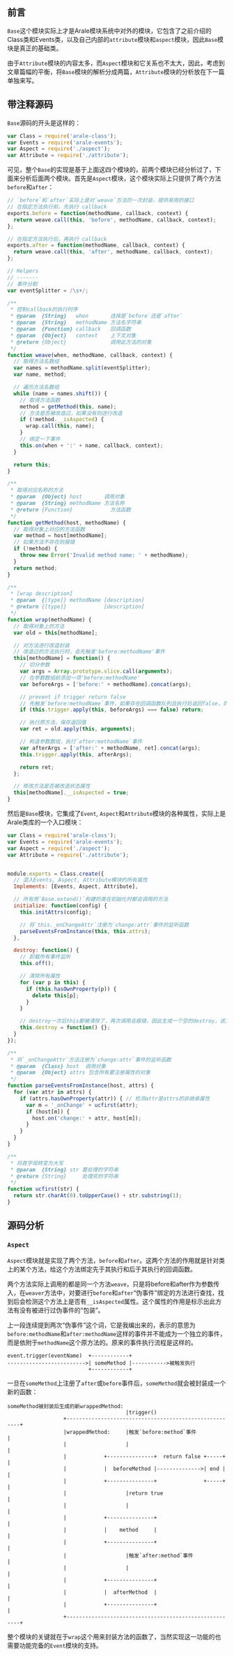 ## 前言
`Base`这个模块实际上才是Arale模块系统中对外的模块，它包含了之前介绍的Class类和Events类，以及自己内部的`attribute`模块和`aspect`模块，因此`Base`模块是真正的基础类。

由于`Attribute`模块的内容太多，而`Aspect`模块和它关系也不太大，因此，考虑到文章篇幅的平衡，将`Base`模块的解析分成两篇，`Attribute`模块的分析放在下一篇单独来写。

## 带注释源码
`Base`源码的开头是这样的：
``` javascript
var Class = require('arale-class');
var Events = require('arale-events');
var Aspect = require('./aspect');
var Attribute = require('./attribute');
```
可见，整个`Base`的实现是基于上面这四个模块的，前两个模块已经分析过了，下面来分析后面两个模块。首先是`Aspect`模块，这个模块实际上只提供了两个方法`before`和`after`：
``` javascript
// `before`和`after`实际上是对`weave`方法的一次封装，提供易用的接口
// 在指定方法执行前，先执行 callback
exports.before = function(methodName, callback, context) {
  return weave.call(this, 'before', methodName, callback, context);
};

// 在指定方法执行后，再执行 callback
exports.after = function(methodName, callback, context) {
  return weave.call(this, 'after', methodName, callback, context);
};

// Helpers
// -------
// 事件分割
var eventSplitter = /\s+/;

/**
 * 控制callback的执行时序
 * @param  {String}   when       选择是`before`还是`after`
 * @param  {String}   methodName 方法名字符串
 * @param  {Function} callback   回调函数
 * @param  {Object}   context    上下文对象
 * @return {Object}              调用此方法的对象
 */
function weave(when, methodName, callback, context) {
  // 取得方法名数组
  var names = methodName.split(eventSplitter);
  var name, method;

  // 遍历方法名数组
  while (name = names.shift()) {
    // 取得方法函数
    method = getMethod(this, name);
    // 方法是否被改造过，如果没有则进行改造
    if (!method.__isAspected) {
      wrap.call(this, name);
    }
    // 绑定一下事件
    this.on(when + ':' + name, callback, context);
  }

  return this;
}

/**
 * 取得对应名称的方法
 * @param  {Object} host       调用对象
 * @param  {String} methodName 方法名称
 * @return {Function}            方法函数
 */
function getMethod(host, methodName) {
  // 取得对象上对应的方法函数
  var method = host[methodName];
  // 如果方法不存在则报错
  if (!method) {
    throw new Error('Invalid method name: ' + methodName);
  }
  return method;
}

/**
 * [wrap description]
 * @param  {[type]} methodName [description]
 * @return {[type]}            [description]
 */
function wrap(methodName) {
  // 取得对象上的方法
  var old = this[methodName];

  // 对方法进行改造封装
  // 改造过的方法执行时，会先触发'before:methodName'事件
  this[methodName] = function() {
    // 切分参数
    var args = Array.prototype.slice.call(arguments);
    // 在参数数组前添加一项'before:methodName'
    var beforeArgs = ['before:' + methodName].concat(args);

    // prevent if trigger return false
    // 先触发`before:methodName`事件，如果存在回调函数队列且执行后返回false，则阻止进一步往下执行
    if (this.trigger.apply(this, beforeArgs) === false) return;

    // 执行原方法，保存返回值
    var ret = old.apply(this, arguments);

    // 构造参数数组，执行`after:methodName`事件
    var afterArgs = ['after:' + methodName, ret].concat(args);
    this.trigger.apply(this, afterArgs);

    return ret;
  };

  // 修改方法是否被改造状态属性
  this[methodName].__isAspected = true;
}
```
然后是`Base`模块，它集成了`Event`, `Aspect`和`Attribute`模块的各种属性，实际上是Arale类库的一个入口模块：
``` javascript
var Class = require('arale-class');
var Events = require('arale-events');
var Aspect = require('./aspect');
var Attribute = require('./attribute');


module.exports = Class.create({
  // 混入Events, Aspect, Attribute模块的所有属性
  Implements: [Events, Aspect, Attribute],

  // 所有用`Base.extend()`构建的类在初始化时都会调用的方法
  initialize: function(config) {
    this.initAttrs(config);

    // 将`this._onChangeAttr`注册为`change:attr`事件的监听函数
    parseEventsFromInstance(this, this.attrs);
  },

  destroy: function() {
    // 卸载所有事件监听
    this.off();

    // 清除所有属性
    for (var p in this) {
      if (this.hasOwnProperty(p)) {
        delete this[p];
      }
    }

    // destroy一次后this都被清除了，再次调用会报错，因此生成一个空的destroy，该方法与主同在
    this.destroy = function() {};
  }
});

/**
 * 将`_onChangeAttr`方法注册为`change:attr`事件的监听函数
 * @param  {Class} host  调用对象
 * @param  {Object} attrs 包含所有要注册属性的对象
 */
function parseEventsFromInstance(host, attrs) {
  for (var attr in attrs) {
    if (attrs.hasOwnProperty(attr)) { // 检测attr是attrs的非继承属性
      var m = '_onChange' + ucfirst(attr);
      if (host[m]) {
        host.on('change:' + attr, host[m]);
      }
    }
  }
}

/**
 * 将首字母转变为大写
 * @param  {String} str 要处理的字符串
 * @return {String}     处理完的字符串
 */
function ucfirst(str) {
  return str.charAt(0).toUpperCase() + str.substring(1);
}

```

## 源码分析
### `Aspect`
`Aspect`模块就是实现了两个方法，`before`和`after`。这两个方法的作用就是针对类上的某个方法，给这个方法绑定先于其执行和后于其执行的回调函数。

两个方法实际上调用的都是同一个方法`weave`，只是将before和after作为参数传入，在`weaver`方法中，对要进行`before`和`after`“伪事件”绑定的方法进行查找，找到后会检测这个方法上是否有`__isAspected`属性。这个属性的作用是标示出此方法有没有被进行过伪事件的“包装”。

上一段连续提到两次“伪事件”这个词，它是我编出来的，表示的意思为`before:methodName`和`after:methodName`这样的事件并不能成为一个独立的事件，而是依附于`methodName`这个原方法的。原来的事件执行流程是这样的。
```
event.trigger(eventName)  +------------+
------------------------->| someMethod |----------->被触发执行
                          +------------+
```
一旦在`someMethod`上注册了`after`或`before`事件后，`someMethod`就会被封装成一个新的函数：
```
someMethod被封装后生成的新wrappedMethod:
                                      |trigger()
                  +-------------------------------------------------------+
                  |wrappedMethod:     |触发`before:method`事件             |
                  |                   |                                   |
                  |            +---------------+  return false +-----+    |
                  |            |  beforeMethod |-------------->| end |    |
                  |            +---------------+               +-----+    |
                  |                   |return true                        |
                  |                   |                                   |
                  |            +---------------+                          |
                  |            |    method     |                          |
                  |            +---------------+                          |
                  |                   |触发`after:method`事件              |
                  |                   |                                   |
                  |            +---------------+                          |
                  |            |  afterMethod  |                          |
                  |            +---------------+                          |
                  +-------------------------------------------------------+
```
整个模块的关键就在于`wrap`这个用来封装方法的函数了，当然实现这一功能的也需要功能完备的`Event`模块的支持。